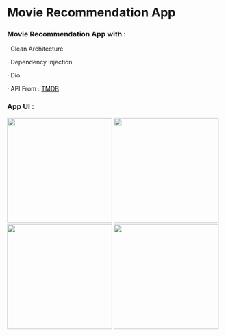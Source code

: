 # Movie Recommendation App

### Movie Recommendation App  with :  
 · Clean Architecture 
  
 · Dependency Injection  
  
 · Dio
  
 · API From : [TMDB](https://www.themoviedb.org)
  
 
### App UI :    
  
  <div>
  
   <img src= "https://user-images.githubusercontent.com/111295846/222051053-3eb7a925-c89e-499a-8326-fb26654aaa3f.png" width = "245" >
   
   <img src= "https://user-images.githubusercontent.com/111295846/222051226-c7e453cf-a4ad-4917-94b7-5c67df6fcb3b.png"  width = "245">
   
   <img src= "https://user-images.githubusercontent.com/111295846/222051389-26b2fa86-b7ac-4433-8785-7ba5ad19480e.png" width = "245" >
   
   <img src= "https://user-images.githubusercontent.com/111295846/222051515-f2922e98-74ed-41fc-a473-dc71cf736d11.png" width = "245" >
   
  </div>
 

